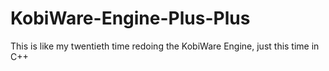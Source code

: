 # KobiWare-Engine-Plus-Plus
This is like my twentieth time redoing the KobiWare Engine, just this time in C++
